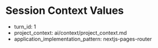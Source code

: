 # Session Context Values

- turn_id: 1
- project_context: ai/context/project_context.md
- application_implementation_pattern: nextjs-pages-router
